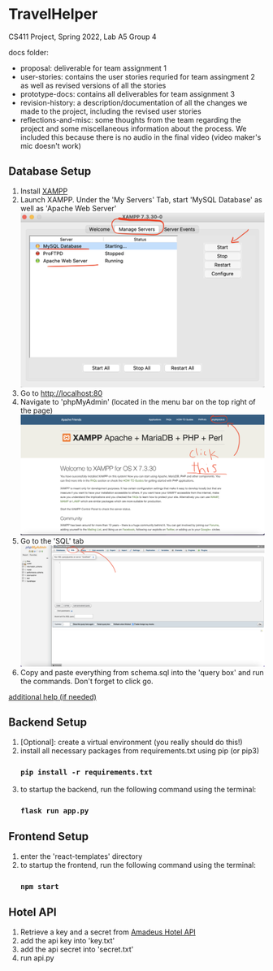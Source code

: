 # TravelHelper

CS411 Project, Spring 2022, Lab A5 Group 4

docs folder: 
- proposal: deliverable for team assignment 1 
- user-stories: contains the user stories requried for team assingment 2 as well as revised versions of all the stories
- prototype-docs: contains all deliverables for team assignment 3
- revision-history: a description/documentation of all the changes we made to the project, including the revised user stories
- reflections-and-misc: some thoughts from the team regarding the project and some miscellaneous information about the process.
			We included this because there is no audio in the final video (video maker's mic doesn't work)

## Database Setup 

1. Install [XAMPP](https://www.apachefriends.org/index.html)
2. Launch XAMPP. Under the 'My Servers' Tab, start  'MySQL Database' as well as 'Apache Web Server'
![](readme-img/xampp.png)
3. Go to [http://localhost:80](http://localhost:3000)
4. Navigate to 'phpMyAdmin' (located in the menu bar on the top right of the page)
![](readme-img/localhost.png)
5. Go to the 'SQL' tab
![](readme-img/phpmyadmin.png)
6. Copy and paste everything from schema.sql into the 'query box' and run the commands. Don't forget to click go. 

[additional help (if needed)](https://www.askpython.com/python-modules/flask/flask-mysql-database)

## Backend Setup
1. [Optional]: create a virtual environment (you really should do this!)
2. install all necessary packages from requirements.txt using pip (or pip3)
	### `pip install -r requirements.txt` 
3. to startup the backend, run the following command using the terminal: 
	### `flask run app.py`

## Frontend Setup
1. enter the 'react-templates' directory
2. to startup the frontend, run the following command using the terminal:
	### `npm start`

## Hotel API
1. Retrieve a key and a secret from [Amadeus Hotel API](https://developers.amadeus.com/self-service/category/hotel/api-doc/hotel-search)
2. add the api key into 'key.txt'
3. add the api secret into 'secret.txt'
4. run api.py
